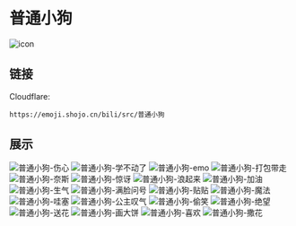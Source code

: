 # 普通小狗
![icon](https://emoji.shojo.cn/bili/src/普通小狗/icon.png)
## 链接
Cloudflare:
```
https://emoji.shojo.cn/bili/src/普通小狗
```
## 展示
![普通小狗-伤心](https://emoji.shojo.cn/bili/src/普通小狗/普通小狗-伤心.png)
![普通小狗-学不动了](https://emoji.shojo.cn/bili/src/普通小狗/普通小狗-学不动了.png)
![普通小狗-emo](https://emoji.shojo.cn/bili/src/普通小狗/普通小狗-emo.png)
![普通小狗-打包带走](https://emoji.shojo.cn/bili/src/普通小狗/普通小狗-打包带走.png)
![普通小狗-奈斯](https://emoji.shojo.cn/bili/src/普通小狗/普通小狗-奈斯.png)
![普通小狗-惊讶](https://emoji.shojo.cn/bili/src/普通小狗/普通小狗-惊讶.png)
![普通小狗-浪起来](https://emoji.shojo.cn/bili/src/普通小狗/普通小狗-浪起来.png)
![普通小狗-加油](https://emoji.shojo.cn/bili/src/普通小狗/普通小狗-加油.png)
![普通小狗-生气](https://emoji.shojo.cn/bili/src/普通小狗/普通小狗-生气.png)
![普通小狗-满脸问号](https://emoji.shojo.cn/bili/src/普通小狗/普通小狗-满脸问号.png)
![普通小狗-贴贴](https://emoji.shojo.cn/bili/src/普通小狗/普通小狗-贴贴.png)
![普通小狗-魔法](https://emoji.shojo.cn/bili/src/普通小狗/普通小狗-魔法.png)
![普通小狗-哇塞](https://emoji.shojo.cn/bili/src/普通小狗/普通小狗-哇塞.png)
![普通小狗-公主叹气](https://emoji.shojo.cn/bili/src/普通小狗/普通小狗-公主叹气.png)
![普通小狗-偷笑](https://emoji.shojo.cn/bili/src/普通小狗/普通小狗-偷笑.png)
![普通小狗-绝望](https://emoji.shojo.cn/bili/src/普通小狗/普通小狗-绝望.png)
![普通小狗-送花](https://emoji.shojo.cn/bili/src/普通小狗/普通小狗-送花.png)
![普通小狗-画大饼](https://emoji.shojo.cn/bili/src/普通小狗/普通小狗-画大饼.png)
![普通小狗-喜欢](https://emoji.shojo.cn/bili/src/普通小狗/普通小狗-喜欢.png)
![普通小狗-撒花](https://emoji.shojo.cn/bili/src/普通小狗/普通小狗-撒花.png)
